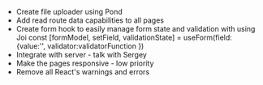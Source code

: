 * Create file uploader using Pond
* Add read route data capabilities to all pages
* Create form hook to easily manage form state and validation with using Joi
    const [formModel, setField, validationState] = useForm(field:{value:'', validator:validatorFunction })
* Integrate with server - talk with Sergey
* Make the pages responsive - low priority
* Remove all React's warnings and errors

